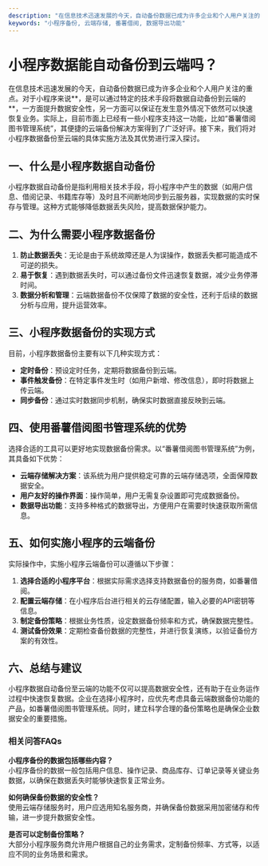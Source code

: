 ```yaml
---
description: "在信息技术迅速发展的今天，自动备份数据已成为许多企业和个人用户关注的重点。对于小程序来说**，是可以通过特定的技术手段将数据自动备份到云端的**，一方面提升数据安全性，另一方面可以保证在发生意外情况下依然可以快速恢复业务。实际上，目前市面上已经有一些小程序支持这一功能，比如“番薯借阅图书管理系统”，其便捷的云端备份解决方案得到了广泛好评。接下来，我们将对小程序数据备份至云端的具体实施方法及其优势进行深入探讨。"
keywords: "小程序备份, 云端存储, 番薯借阅, 数据导出功能"
---
```

# 小程序数据能自动备份到云端吗？

在信息技术迅速发展的今天，自动备份数据已成为许多企业和个人用户关注的重点。对于小程序来说**，是可以通过特定的技术手段将数据自动备份到云端的**，一方面提升数据安全性，另一方面可以保证在发生意外情况下依然可以快速恢复业务。实际上，目前市面上已经有一些小程序支持这一功能，比如“番薯借阅图书管理系统”，其便捷的云端备份解决方案得到了广泛好评。接下来，我们将对小程序数据备份至云端的具体实施方法及其优势进行深入探讨。

## 一、什么是小程序数据自动备份

小程序数据自动备份是指利用相关技术手段，将小程序中产生的数据（如用户信息、借阅记录、书籍库存等）及时且不间断地同步到云服务器，实现数据的实时保存与管理。这种方式能够降低数据丢失风险，提高数据保护能力。

## 二、为什么需要小程序数据备份

1. **防止数据丢失**：无论是由于系统故障还是人为误操作，数据丢失都可能造成不可逆的损失。
2. **易于恢复**：遇到数据丢失时，可以通过备份文件迅速恢复数据，减少业务停滞时间。
3. **数据分析和管理**：云端数据备份不仅保障了数据的安全性，还利于后续的数据分析与应用，提升运营效率。

## 三、小程序数据备份的实现方式

目前，小程序数据备份主要有以下几种实现方式：

- **定时备份**：预设定时任务，定期将数据备份到云端。
- **事件触发备份**：在特定事件发生时（如用户新增、修改信息），即时将数据上传云端。
- **同步备份**：通过实时数据同步机制，确保实时数据直接反映到云端。

## 四、使用番薯借阅图书管理系统的优势

选择合适的工具可以更好地实现数据备份需求。以“番薯借阅图书管理系统”为例，其具备如下优势：

- **云端存储解决方案**：该系统为用户提供稳定可靠的云端存储选项，全面保障数据安全。
- **用户友好的操作界面**：操作简单，用户无需复杂设置即可完成数据备份。
- **数据导出功能**：支持多种格式的数据导出，方便用户在需要时快速获取所需信息。

## 五、如何实施小程序的云端备份

实际操作中，实施小程序云端备份可以遵循以下步骤：

1. **选择合适的小程序平台**：根据实际需求选择支持数据备份的服务商，如番薯借阅。
2. **配置云端存储**：在小程序后台进行相关的云存储配置，输入必要的API密钥等信息。
3. **制定备份策略**：根据业务性质，设定数据备份频率和方式，确保数据完整性。
4. **测试备份效果**：定期检查备份数据的完整性，并进行恢复演练，以验证备份方案的有效性。

## 六、总结与建议

小程序数据自动备份至云端的功能不仅可以提高数据安全性，还有助于在业务运作过程中快速恢复数据。企业在选择小程序时，应优先考虑具备云端数据备份功能的产品，如番薯借阅图书管理系统。同时，建立科学合理的备份策略也是确保企业数据安全的重要措施。

### 相关问答FAQs

**小程序备份的数据包括哪些内容？**  
小程序备份的数据一般包括用户信息、操作记录、商品库存、订单记录等关键业务数据，以确保在数据丢失时能够快速恢复正常业务。

**如何确保备份数据的安全性？**  
使用云端存储服务时，用户应选用知名服务商，并确保备份数据采用加密储存和传输，进一步提升数据安全性。

**是否可以定制备份策略？**  
大部分小程序服务商允许用户根据自己的业务需求，定制备份频率、方式等，以适应不同的业务场景和需求。
